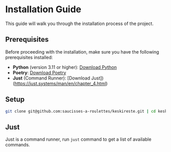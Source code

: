 # Installation Guide

This guide will walk you through the installation process of the project.

## Prerequisites

Before proceeding with the installation, make sure you have the following prerequisites installed:

- **Python** (version 3.11 or higher): [Download Python](https://www.python.org/)
- **Poetry**: [Download Poetry](https://python-poetry.org/)
- **Just** (Command Runner): [Download Just])(https://just.systems/man/en/chapter_4.html)

## Setup
```bash
git clone git@github.com:saucisses-a-roulettes/keskireste.git | cd keskireste | just setup
```

## Just
Just is a command runner, run `just` command to get a list of available commands.

